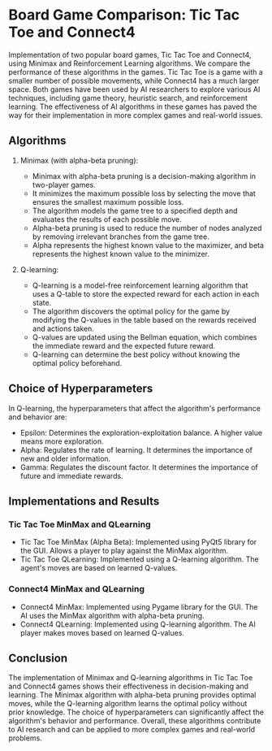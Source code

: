 # Board Game Comparison: Tic Tac Toe and Connect4

Implementation of two popular board games, Tic Tac Toe and Connect4, using Minimax and Reinforcement Learning algorithms. We compare the performance of these algorithms in the games. Tic Tac Toe is a game with a smaller number of possible movements, while Connect4 has a much larger space. Both games have been used by AI researchers to explore various AI techniques, including game theory, heuristic search, and reinforcement learning. The effectiveness of AI algorithms in these games has paved the way for their implementation in more complex games and real-world issues.

## Algorithms

1. Minimax (with alpha-beta pruning):
   - Minimax with alpha-beta pruning is a decision-making algorithm in two-player games.
   - It minimizes the maximum possible loss by selecting the move that ensures the smallest maximum possible loss.
   - The algorithm models the game tree to a specified depth and evaluates the results of each possible move.
   - Alpha-beta pruning is used to reduce the number of nodes analyzed by removing irrelevant branches from the game tree.
   - Alpha represents the highest known value to the maximizer, and beta represents the highest known value to the minimizer.

2. Q-learning:
   - Q-learning is a model-free reinforcement learning algorithm that uses a Q-table to store the expected reward for each action in each state.
   - The algorithm discovers the optimal policy for the game by modifying the Q-values in the table based on the rewards received and actions taken.
   - Q-values are updated using the Bellman equation, which combines the immediate reward and the expected future reward.
   - Q-learning can determine the best policy without knowing the optimal policy beforehand.

## Choice of Hyperparameters

In Q-learning, the hyperparameters that affect the algorithm's performance and behavior are:
- Epsilon: Determines the exploration-exploitation balance. A higher value means more exploration.
- Alpha: Regulates the rate of learning. It determines the importance of new and older information.
- Gamma: Regulates the discount factor. It determines the importance of future and immediate rewards.

## Implementations and Results

### Tic Tac Toe MinMax and QLearning
- Tic Tac Toe MinMax (Alpha Beta): Implemented using PyQt5 library for the GUI. Allows a player to play against the MinMax algorithm.
- Tic Tac Toe QLearning: Implemented using a Q-learning algorithm. The agent's moves are based on learned Q-values.

### Connect4 MinMax and QLearning
- Connect4 MinMax: Implemented using Pygame library for the GUI. The AI uses the MinMax algorithm with alpha-beta pruning.
- Connect4 QLearning: Implemented using Q-learning algorithm. The AI player makes moves based on learned Q-values.

## Conclusion

The implementation of Minimax and Q-learning algorithms in Tic Tac Toe and Connect4 games shows their effectiveness in decision-making and learning. The Minimax algorithm with alpha-beta pruning provides optimal moves, while the Q-learning algorithm learns the optimal policy without prior knowledge. The choice of hyperparameters can significantly affect the algorithm's behavior and performance. Overall, these algorithms contribute to AI research and can be applied to more complex games and real-world problems.

